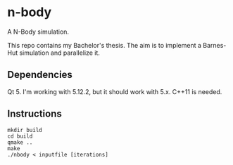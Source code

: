 # n-body

A N-Body simulation.

This repo contains my Bachelor's thesis. The aim is to implement a Barnes-Hut simulation and parallelize it.

## Dependencies

Qt 5. I'm working with 5.12.2, but it should work with 5.x. C++11 is needed.

## Instructions

```
mkdir build
cd build
qmake ..
make
./nbody < inputfile [iterations]
```
